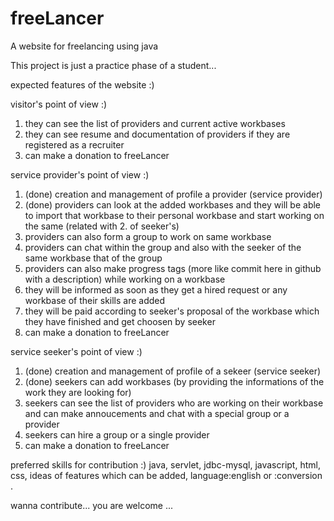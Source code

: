 # freeLancer
A website for freelancing using java

This project is just a practice phase of a student...


expected features of the website :)

visitor's point of view :)
1. they can see the list of providers and current active workbases
2. they can see resume and documentation of providers if they are registered as a recruiter
3. can make a donation to freeLancer

service provider's point of view :)
1. (done) creation and management of profile a provider (service provider) 
2. (done) providers can look at the added workbases and they will be able to import that workbase to their personal workbase and start working on the same (related with 2. of seeker's)
3. providers can also form a group to work on same workbase
4. providers can chat within the group and also with the seeker of the same workbase that of the group
5. providers can also make progress tags (more like commit here in github with a description) while working on a workbase
6. they will be informed as soon as they get a hired request or any workbase of their skills are added 
7. they will be paid according to seeker's proposal of the workbase which they have finished and get choosen by seeker
8. can make a donation to freeLancer

service seeker's point of view :)
1. (done) creation and management of profile of a sekeer (service seeker)
2. (done) seekers can add workbases (by providing the informations of the work they are looking for)
3. seekers can see the list of providers who are working on their workbase and can make annoucements and chat with a special group or a provider 
4. seekers can hire a group or a single provider
5. can make a donation to freeLancer

preferred skills for contribution :) java, servlet, jdbc-mysql, javascript, html, css, ideas of features which can be added, language:english or :conversion .

wanna contribute...
you are welcome ...
